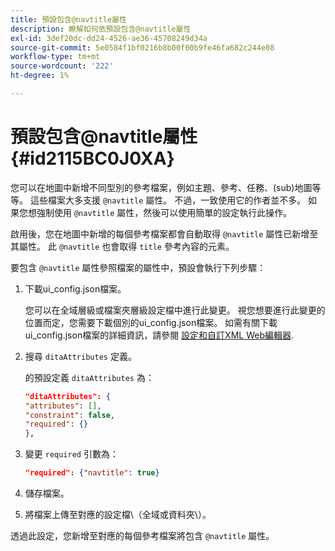 ```yaml
---
title: 預設包含@navtitle屬性
description: 瞭解如何依預設包含@navtitle屬性
exl-id: 3def20dc-dd24-4526-ae36-45708249d34a
source-git-commit: 5e0584f1bf0216b8b00f00b9fe46fa682c244e08
workflow-type: tm+mt
source-wordcount: '222'
ht-degree: 1%

---
```


# 預設包含@navtitle屬性 {#id2115BC0J0XA}

您可以在地圖中新增不同型別的參考檔案，例如主題、參考、任務、\(sub\)地圖等等。 這些檔案大多支援 `@navtitle` 屬性。 不過，一致使用它的作者並不多。 如果您想強制使用 `@navtitle` 屬性，然後可以使用簡單的設定執行此操作。

啟用後，您在地圖中新增的每個參考檔案都會自動取得 `@navtitle` 屬性已新增至其屬性。 此 `@navtitle` 也會取得 `title` 參考內容的元素。

要包含 `@navtitle` 屬性參照檔案的屬性中，預設會執行下列步驟：

1. 下載ui\_config.json檔案。

   您可以在全域層級或檔案夾層級設定檔中進行此變更。 視您想要進行此變更的位置而定，您需要下載個別的ui\_config.json檔案。 如需有關下載ui\_config.json檔案的詳細資訊，請參閱 [設定和自訂XML Web編輯器](conf-folder-level.md#id2065G300O5Z).

1. 搜尋 `ditaAttributes` 定義。

   的預設定義 `ditaAttributes` 為：

   ```json
   "ditaAttributes": {
   "attributes": [],
   "constraint": false,
   "required": {}
   },
   ```

1. 變更 `required` 引數為：

   ```json
   "required": {"navtitle": true}
   ```

1. 儲存檔案。

1. 將檔案上傳至對應的設定檔\（全域或資料夾\）。


透過此設定，您新增至對應的每個參考檔案將包含 `@navtitle` 屬性。
